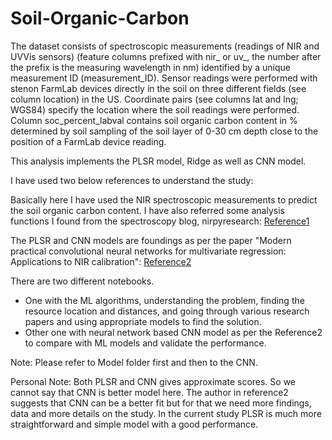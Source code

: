 # Soil-Organic-Carbon

The dataset consists of spectroscopic measurements (readings of NIR and UVVis sensors) (feature columns prefixed with nir_ or uv_, the number after the prefix is the measuring wavelength in nm) identified by a unique measurement ID (measurement_ID). Sensor readings were performed with stenon FarmLab devices directly in the soil on three different fields (see column location) in the US. Coordinate pairs (see columns lat and lng; WGS84) specify the location where the soil readings were performed. Column soc_percent_labval contains soil organic carbon content in % determined by soil sampling of the soil layer of 0-30 cm depth close to the position of a FarmLab device reading.

This analysis implements the PLSR model, Ridge as well as CNN model.

I have used two below references to understand the study:

Basically here I have used the NIR spectroscopic measurements to predict the soil organic carbon content. I have also referred some analysis functions I found from the spectroscopy blog, nirpyresearch: [Reference1](https://nirpyresearch.com/two-scatter-correction-techniques-nir-spectroscopy-python)

The PLSR and CNN models are foundings as per the paper "Modern practical convolutional neural networks for multivariate regression: Applications to NIR calibration": [Reference2](https://www.sciencedirect.com/science/article/abs/pii/S0169743918301382?via%3Dihub) 

There are two different notebooks. 
- One with the ML algorithms, understanding the problem, finding the resource location and distances, and going through various research papers and using appropriate models to find the solution.
- Other one with neural network based CNN model as per the Reference2 to compare with ML models and validate the performance.

Note: Please refer to Model folder first and then to the CNN.

Personal Note:
Both PLSR and CNN gives approximate scores. So we cannot say that CNN is better model here. The author in reference2 suggests that CNN can be a better fit but for that we need more findings, data and more details on the study. In the current study PLSR is much more straightforward and simple model with a good performance.
